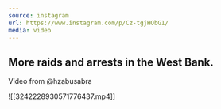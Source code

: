 ```yaml
---
source: instagram
url: https://www.instagram.com/p/Cz-tgjHObG1/
media: video
---
```


## More raids and arrests in the West Bank.

Video from @hzabusabra

![[3242228930571776437.mp4]]

